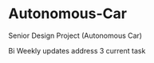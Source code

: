 # Autonomous-Car
Senior Design Project (Autonomous Car)

Bi Weekly updates address 3 current task


